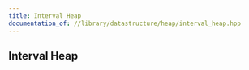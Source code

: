 ```yaml
---
title: Interval Heap
documentation_of: //library/datastructure/heap/interval_heap.hpp
---
```

## Interval Heap